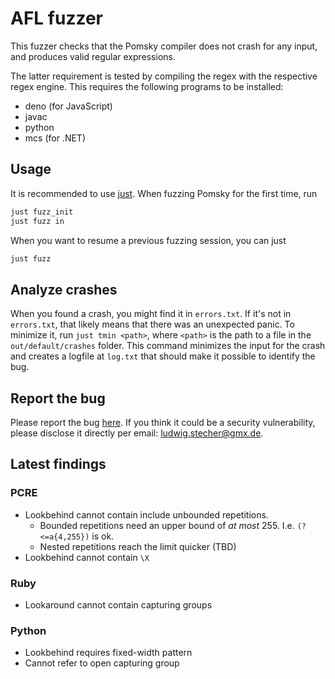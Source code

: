 # AFL fuzzer

This fuzzer checks that the Pomsky compiler does not crash for any input, and produces valid regular expressions.

The latter requirement is tested by compiling the regex with the respective regex engine. This requires the following programs to be installed:

- deno (for JavaScript)
- javac
- python
- mcs (for .NET)

## Usage

It is recommended to use [just](https://github.com/casey/just). When fuzzing Pomsky for the first time, run

```sh
just fuzz_init
just fuzz in
```

When you want to resume a previous fuzzing session, you can just

```sh
just fuzz
```

## Analyze crashes

When you found a crash, you might find it in `errors.txt`. If it's not in `errors.txt`, that likely means that there was an unexpected panic. To minimize it, run `just tmin <path>`, where `<path>` is the path to a file in the `out/default/crashes` folder. This command minimizes the input for the crash and creates a logfile at `log.txt` that should make it possible to identify the bug.

## Report the bug

Please report the bug [here](https://github.com/pomsky-lang/pomsky/issues). If you think it could be a security vulnerability, please disclose it directly per email: ludwig.stecher@gmx.de.

## Latest findings

### PCRE

- Lookbehind cannot contain include unbounded repetitions.
  - Bounded repetitions need an upper bound of _at most_ 255. I.e. `(?<=a{4,255})` is ok.
  - Nested repetitions reach the limit quicker (TBD)
- Lookbehind cannot contain `\X`

### Ruby

- Lookaround cannot contain capturing groups

### Python

- Lookbehind requires fixed-width pattern
- Cannot refer to open capturing group
